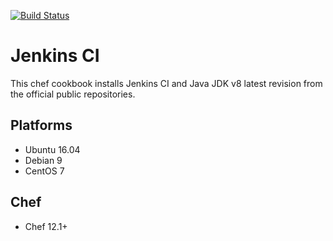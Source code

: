 [![Build Status](https://travis-ci.org/alcortes01/jenkins.svg?branch=master)](https://travis-ci.org/alcortes01/jenkins)

# Jenkins CI

This chef cookbook installs Jenkins CI and Java JDK v8 latest revision from the official public repositories.

## Platforms
* Ubuntu 16.04
* Debian 9
* CentOS 7

## Chef
* Chef 12.1+
